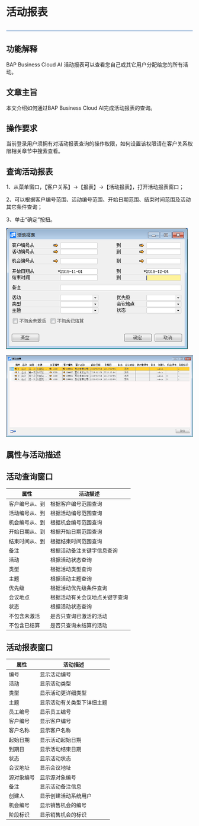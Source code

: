 # 活动报表

![img](图片/横线.png)

## 功能解释 

BAP Business Cloud AI 活动报表可以查看您自己或其它用户分配给您的所有活动。

## 文章主旨 

本文介绍如何通过BAP Business Cloud AI完成活动报表的查询。

## 操作要求 

当前登录用户须拥有对活动报表查询的操作权限，如何设置该权限请在客户关系权限相关章节中搜索查看。

## 查询活动报表

1、从菜单窗口，【客户关系】->【报表】->【活动报表】，打开活动报表窗口；

2、可以根据客户编号范围、活动编号范围、开始日期范围、结束时间范围及活动其它条件查询；

3、单击“确定”按扭。 

![image-20191204163631229](图片/活动报表.png)

![image-20191204163835886](图片/活动报表2.png)

##  属性与活动描述

## 活动查询窗口

| 属性           | 活动描述                       |
| -------------- | ------------------------------ |
| 客户编号从、到 | 根据客户编号范围查询           |
| 活动编号从、到 | 根据活动编号范围查询           |
| 机会编号从、到 | 根据机会编号范围查询           |
| 开始日期从、到 | 根据开始日期范围查询           |
| 结束时间从、到 | 根据结束时间范围查询           |
| 备注           | 根据活动备注关键字信息查询     |
| 活动           | 根据活动状态查询               |
| 类型           | 根据活动类型查询               |
| 主题           | 根据活动主题查询               |
| 优先级         | 根据活动优先级条件查询         |
| 会议地点       | 根据活动有关会议地点关键字查询 |
| 状态           | 根据活动状态查询               |
| 不包含未激活   | 是否只查询已激活的活动         |
| 不包含已结算   | 是否只查询未结算的活动         |

## 活动报表窗口

| 属性       | 活动描述                   |
| ---------- | -------------------------- |
| 编号       | 显示活动编号               |
| 活动       | 显示活动类型               |
| 类型       | 显示活动更详细类型         |
| 主题       | 显示活动有关类型下详细主题 |
| 员工编号   | 显示员工编号               |
| 客户编号   | 显示客户编号               |
| 客户名称   | 显示客户名称               |
| 起始日期   | 显示活动起始日期           |
| 到期日     | 显示活动结束日期           |
| 状态       | 显示活动状态               |
| 会议地址   | 显示会议地址               |
| 源对象编号 | 显示源对象编号             |
| 备注       | 显示活动备注信息           |
| 创建人     | 显示创建活动系统用户       |
| 机会编号   | 显示销售机会的编号         |
| 阶段标识   | 显示销售机会的标识         |
